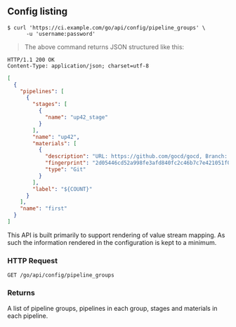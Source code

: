 ## Config listing

```shell
$ curl 'https://ci.example.com/go/api/config/pipeline_groups' \
      -u 'username:password'
```

> The above command returns JSON structured like this:

```http
HTTP/1.1 200 OK
Content-Type: application/json; charset=utf-8
```

```json
[
  {
    "pipelines": [
      {
        "stages": [
          {
            "name": "up42_stage"
          }
        ],
        "name": "up42",
        "materials": [
          {
            "description": "URL: https://github.com/gocd/gocd, Branch: master",
            "fingerprint": "2d05446cd52a998fe3afd840fc2c46b7c7e421051f0209c7f619c95bedc28b88",
            "type": "Git"
          }
        ],
        "label": "${COUNT}"
      }
    ],
    "name": "first"
  }
]
```

This API is built primarily to support rendering of value stream mapping. As such the information rendered in the configuration is kept to a minimum.

### HTTP Request

`GET /go/api/config/pipeline_groups`

### Returns

A list of pipeline groups, pipelines in each group, stages and materials in each pipeline.
